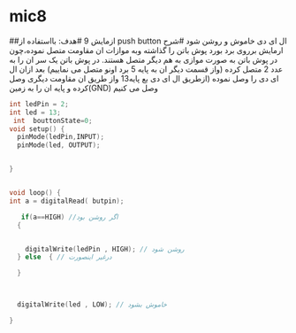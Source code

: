 # mic8
##ازمایش 9
#هدف:
بااستفاده از push button ال ای دی خاموش و روشن شود 
#شرح ارمایش
برروی برد بورد پوش باتن را گذاشته 
وبه موازات ان مقاومت متصل نموده،چون در پوش باتن به صورت موازی به هم دیگر متصل هستند.
در پوش باتن یک سر ان را به عدد 2 متصل کرده (واز قسمت دیگر ان به پایه 5 برد اونو متصل می نماییم) بعد ازان ال ای دی را وصل نموده (ازطریق ال ای دی بع پایه13 واز طریق ان مقاومت دیگری وصل کرده و پایه ان را به زمین(GND) وصل می کنیم




```cpp
int ledPin = 2;
int led = 13;
 int  bouttonState=0;
void setup() {
  pinMode(ledPin,INPUT); 
  pinMode(led, OUTPUT);


}


void loop() {
int a = digitalRead( butpin);

   if(a==HIGH) //اگر روشن بود
  {


    digitalWrite(ledPin , HIGH); // روشن شود
  } else  { // درغیر اینصورت

  }



  digitalWrite(led , LOW); // خاموش بشود

}
```









